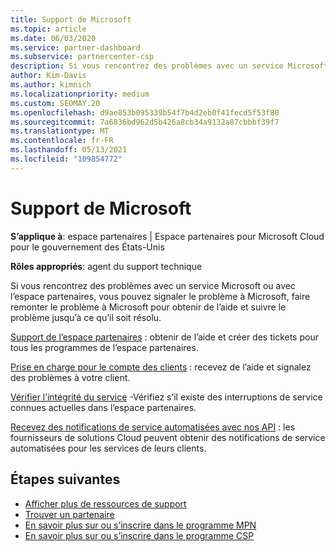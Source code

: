 ```yaml
---
title: Support de Microsoft
ms.topic: article
ms.date: 06/03/2020
ms.service: partner-dashboard
ms.subservice: partnercenter-csp
description: Si vous rencontrez des problèmes avec un service Microsoft, ou avec l’espace partenaires, vous pouvez faire remonter à Microsoft pour obtenir de l’aide et suivre le problème jusqu’à ce qu’il soit résolu.
author: Kim-Davis
ms.author: kimnich
ms.localizationpriority: medium
ms.custom: SEOMAY.20
ms.openlocfilehash: d9ae853b095339b54f7b4d2eb0f41fecd5f53f80
ms.sourcegitcommit: 7a6836bd962d5b426a8cb34a9132a87cbbbf39f7
ms.translationtype: MT
ms.contentlocale: fr-FR
ms.lasthandoff: 05/13/2021
ms.locfileid: "109854772"
---
```

# <a name="support-from-microsoft"></a>Support de Microsoft

**S’applique à**: espace partenaires | Espace partenaires pour Microsoft Cloud pour le gouvernement des États-Unis

**Rôles appropriés**: agent du support technique

Si vous rencontrez des problèmes avec un service Microsoft ou avec l’espace partenaires, vous pouvez signaler le problème à Microsoft, faire remonter le problème à Microsoft pour obtenir de l’aide et suivre le problème jusqu’à ce qu’il soit résolu.

[Support de l’espace partenaires](report-problems-with-partner-center.md) : obtenir de l’aide et créer des tickets pour tous les programmes de l’espace partenaires.

[Prise en charge pour le compte des clients](report-problems-on-behalf-of-a-customer.md) : recevez de l’aide et signalez des problèmes à votre client.

[Vérifier l’intégrité du service](check-service-health.md) -Vérifiez s’il existe des interruptions de service connues actuelles dans l’espace partenaires.

[Recevez des notifications de service automatisées avec nos API](get-automated-service-notifications-with-our-apis.md) : les fournisseurs de solutions Cloud peuvent obtenir des notifications de service automatisées pour les services de leurs clients.

## <a name="next-steps"></a>Étapes suivantes

- [Afficher plus de ressources de support](https://partner.microsoft.com/support/?stage=1)
- [Trouver un partenaire](find-a-partner.md)
- [En savoir plus sur ou s’inscrire dans le programme MPN](https://partner.microsoft.com/membership)
- [En savoir plus sur ou s’inscrire dans le programme CSP](https://partner.microsoft.com/membership/cloud-solution-provider)
